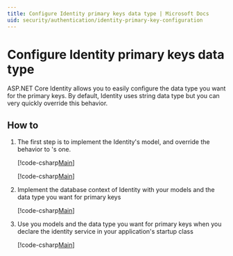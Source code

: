 ```yaml
---
title: Configure Identity primary keys data type | Microsoft Docs
uid: security/authentication/identity-primary-key-configuration
---
```

# Configure Identity primary keys data type

ASP.NET Core Identity allows you to easily configure the data type you want for the primary keys. By default, Identity uses string data type but you can very quickly override this behavior.

## How to

1.  The first step is to implement the Identity's model, and override the <string> behavior to <data type you want>'s one.

    [!code-csharp[Main](identity/sample/src/ASPET-IdentityDemo-PrimaryKeysConfig/Models/ApplicationUser.cs?highlight=10-12&range=7-13)]

    [!code-csharp[Main](identity/sample/src/ASPET-IdentityDemo-PrimaryKeysConfig/Models/ApplicationRole.cs?highlight=9-11&range=7-12)]
	
2.  Implement the database context of Identity with your models and the data type you want for primary keys

    [!code-csharp[Main](identity/sample/src/ASPET-IdentityDemo-PrimaryKeysConfig/Data/ApplicationDbContext.cs?highlight=11&range=9-26)]
	
3.  Use you models and the data type you want for primary keys when you declare the identity service in your application's startup class

    [!code-csharp[Main](identity/sample/src/ASPET-IdentityDemo-PrimaryKeysConfig/Startup.cs?highlight=47-49&range=39-79)]